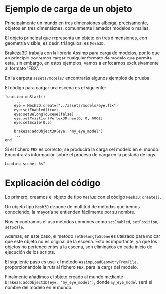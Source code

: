# Ejemplo de carga de un objeto

Principalmente un mundo en tres dimensiones alberga, precisamente, objetos en tres dimensiones, comunmente llamados modelos o mallas.

El objeto principal que representa un objeto en tres dimensiones, con geometría visible, es decir, triángulos, es `Mesh3D`.

Brakeza3D trabaja con la libreria Assimp para carga de modelos, por lo que en principio podremos cargar cualquier formato de modelo que permita esta, sin embargo, en estos ejemplos, vamos a enfocarnos exclusivamente al formato 'FBX'. 

En la carpeta `assets/models/` encontrarás algunos ejemplos de prueba.

El código para cargar una escena es el siguiente:

```
function onStart()
    ...
    eye = Mesh3D.create("../assets/models/eye.fbx")
    eye:setEnabled(true)
    eye:setBelongToScene(false)
    eye:setPosition(Vertex3D.new(0, 0, 600))
    eye:setScale(0.5)

    brakeza:addObject3D(eye, "my_eye_model")
    ...
end
```

Si el fichero `FBX` es correcto, se producirá la carga del modelo en el mundo. Encontrarás información sobre el proceso de carga en la pestaña de logs.

```
Loading scene: %s"
```


# Explicación del código

Lo primero, creamos el objeto de tipo `Mesh3D` con el código `Mesh3D:create()`.

Un objeto tipo `Mesh3D` dispone de multitud de métodos que iremos conociendo, la mayoría se entienden fácilmente por su nombre.

Nos encontramos el uso métodos comunes como `setEnabled`, `setPosition`, `setScale`.

Además, en este caso, el método `setBelongToScene` es utilizado para indicar que este objeto no es original de la escena. Esto es importante, ya que los objetos no pertenecientes a la escena, son eliminados en cada inicio de ejecución de los scripts.

El siguiente paso es usar el método `AssimpLoadGeometryFromFile`, proporcionándole la ruta al fichero `FBX`, para la carga del modelo.

Finalmente añadimos el objeto creado al mundo mediante `brakeza:addObject3D(eye, "my_eye_model")`, donde `my_eye_model` será el nombre del modelo en el mundo.

